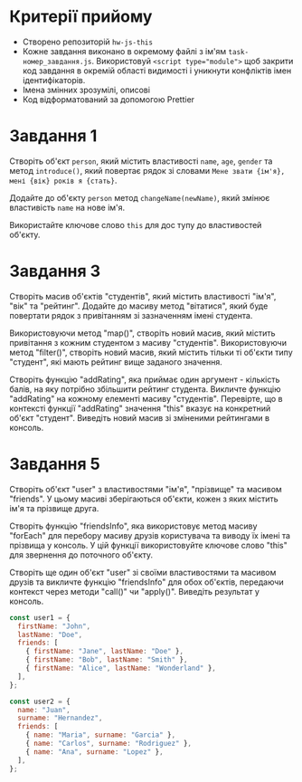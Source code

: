 # Критерії прийому

- Створено репозиторій `hw-js-this `
- Кожне завдання виконано в окремому файлі з ім'ям `task-номер_завдання.js`.
  Використовуй `<script type="module">` щоб закрити код завдання в окремій
  області видимості і уникнути конфліктів імен ідентифікаторів.
- Імена змінних зрозумілі, описові
- Код відформатований за допомогою Prettier

# Завдання 1

Створіть об'єкт `person`, який містить властивості `name`, `age`, `gender` та
метод `introduce()`, який повертає рядок зі словами
`Мене звати {ім'я}, мені {вік} років я {стать}`.

Додайте до об'єкту `person` метод `changeName(newName)`, який змінює властивість
`name` на нове ім'я.

Використайте ключове слово `this` для дос тупу до властивостей об'єкту.

# Завдання 3

Створіть масив об'єктів "студентів", який містить властивості "ім'я", "вік" та
"рейтинг". Додайте до масиву метод "вітатися", який буде повертати рядок з
привітанням зі зазначенням імені студента.

Використовуючи метод "map()", створіть новий масив, який містить привітання з
кожним студентом з масиву "студентів". Використовуючи метод "filter()", створіть
новий масив, який містить тільки ті об'єкти типу "студент", які мають рейтинг
вище заданого значення.

Створіть функцію "addRating", яка приймає один аргумент - кількість балів, на
яку потрібно збільшити рейтинг студента. Викличте функцію "addRating" на кожному
елементі масиву "студентів". Перевірте, що в контексті функції "addRating"
значення "this" вказує на конкретний об'єкт "студент". Виведіть новий масив зі
зміненими рейтингами в консоль.

# Завдання 5

Створіть об'єкт "user" з властивостями "ім'я", "прізвище" та масивом "friends".
У цьому масиві зберігаються об'єкти, кожен з яких містить ім'я та прізвище
друга.

Створіть функцію "friendsInfo", яка використовує метод масиву "forEach" для
перебору масиву друзів користувача та виводу їх імені та прізвища у консоль. У
цій функції використовуйте ключове слово "this" для звернення до поточного
об'єкту.

Створіть ще один об'єкт "user" зі своїми властивостями та масивом друзів та
викличте функцію "friendsInfo" для обох об'єктів, передаючи контекст через
методи "call()" чи "apply()". Виведіть результат у консоль.

```js
const user1 = {
  firstName: "John",
  lastName: "Doe",
  friends: [
    { firstName: "Jane", lastName: "Doe" },
    { firstName: "Bob", lastName: "Smith" },
    { firstName: "Alice", lastName: "Wonderland" },
  ],
};

const user2 = {
  name: "Juan",
  surname: "Hernandez",
  friends: [
    { name: "Maria", surname: "Garcia" },
    { name: "Carlos", surname: "Rodriguez" },
    { name: "Ana", surname: "Lopez" },
  ],
};
```
